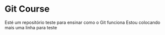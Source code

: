 # Git Course

Esté um repositório teste para ensinar como o Git funciona
Estou colocando mais uma linha para teste